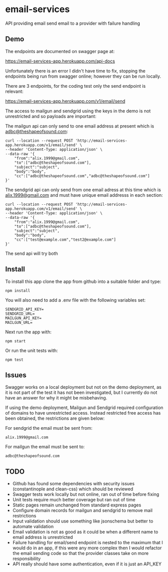 # email-services
API providing email send email to a provider with failure handling

## Demo
The endpoints are documented on swagger page at:

https://email-services-app.herokuapp.com/api-docs

Unfortunately there is an error I didn't have time to fix, stopping the endpoints 
being run from swagger online; however they can be run locally.

There are 3 endpoints, for the coding test only the send endpoint is relevant:

https://email-services-app.herokuapp.com/v1/email/send

The access to mailgun and sendgrid using the keys in
the demo is not unrestricted and so payloads are important:

The mailgun api can only send to one email address at present which is adbc@theshapeofsound.com:

```
curl --location --request POST 'http://email-services-app.herokuapp.com/v1/email/send' \
--header 'Content-Type: application/json' \
--data-raw '{
	"from":"alix.1999@gmail.com",
	"to":["adbc@theshapeofsound.com"],
	"subject":"subject",
	"body":"body",
	"cc":["adbc@theshapeofsound.com","adbc@theshapeofsound.com"]
}'
```

The sendgrid api can only send from one email adress at this time which is alix.1999@gmail.com and
must have unique email addresss in each section:

```
curl --location --request POST 'http://email-services-app.herokuapp.com/v1/email/send' \
--header 'Content-Type: application/json' \
--data-raw '{
	"from":"alix.1999@gmail.com",
	"to":["adbc@theshapeofsound.com"],
	"subject":"subject",
	"body":"body",
	"cc":["test@example.com","test2@example.com"]
}'
```

The send api will try both

## Install

To install this app clone the app from github into a suitable folder and type:

```
npm install
```

You will also need to add a .env file with the following variables set:
```
SENDGRID_API_KEY=
SENDGRID_URL=
MAILGUN_API_KEY=
MAILGUN_URL=
```

Next run the app with:

```
npm start
```

Or run the unit tests with:

```
npm test
```

## Issues

Swagger works on a local deployment but not on the demo deployment, as it is not
part of the test it has not been investigated, but I currently do not have an
answer for why it might be misbehaving.

If using the demo deployment, Mailgun and Sendgrid required configuration of domains 
to have unrestricted access. Instead restricted free access has been obtained, 
the restrictions are given below:

For sendgrid the email must be sent from:

    alix.1999@gmail.com

For mailgun the email must be sent to:

    adbc@theshapeofsound.com

## TODO
 
   * Github has found some dependencies with security issues (constantinople and clean-css) which should be reviewed
   * Swagger tests work locally but not online, ran out of time before fixing
   * Unit tests require much better coverage but ran out of time
   * Static pages remain unchanged from standard express pages
   * Configure domain records for mailgun and sendgrid to remove mail restrictions
   * Input validation should use something like jsonschema but better to automate validation
   * Email validation is not as good as it could be when a different name to email address is unrestricted
   * Failure handling for email/send endpoint is nested to the maximum that I would do in an app, if this
   were any more complex then I would refactor the email sending code so that the provider classes take 
   on more responsibility
   * API really should have some authentication, even if it is just an API_KEY






